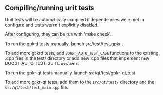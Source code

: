 Compiling/running unit tests
------------------------------------

Unit tests will be automatically compiled if dependencies were met in configure
and tests weren't explicitly disabled.

After configuring, they can be run with 'make check'.

To run the gpkrd tests manually, launch src/test/test_gpkr .

To add more gpkrd tests, add `BOOST_AUTO_TEST_CASE` functions to the existing
.cpp files in the test/ directory or add new .cpp files that
implement new BOOST_AUTO_TEST_SUITE sections.

To run the gpkr-qt tests manually, launch src/qt/test/gpkr-qt_test

To add more gpkr-qt tests, add them to the `src/qt/test/` directory and
the `src/qt/test/test_main.cpp` file.

